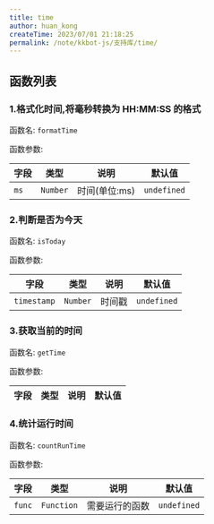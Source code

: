 ```yaml
---
title: time
author: huan_kong
createTime: 2023/07/01 21:18:25
permalink: /note/kkbot-js/支持库/time/
---
```


## 函数列表

### 1.格式化时间,将毫秒转换为 HH:MM:SS 的格式

函数名: `formatTime`

函数参数:

| 字段 | 类型     | 说明          | 默认值      |
| ---- | -------- | ------------- | ----------- |
| `ms` | `Number` | 时间(单位:ms) | `undefined` |

### 2.判断是否为今天

函数名: `isToday`

函数参数:

| 字段        | 类型     | 说明   | 默认值      |
| ----------- | -------- | ------ | ----------- |
| `timestamp` | `Number` | 时间戳 | `undefined` |

### 3.获取当前的时间

函数名: `getTime`

函数参数:

| 字段 | 类型 | 说明 | 默认值 |
| ---- | ---- | ---- | ------ |

### 4.统计运行时间

函数名: `countRunTime`

函数参数:

| 字段   | 类型       | 说明           | 默认值      |
| ------ | ---------- | -------------- | ----------- |
| `func` | `Function` | 需要运行的函数 | `undefined` |
